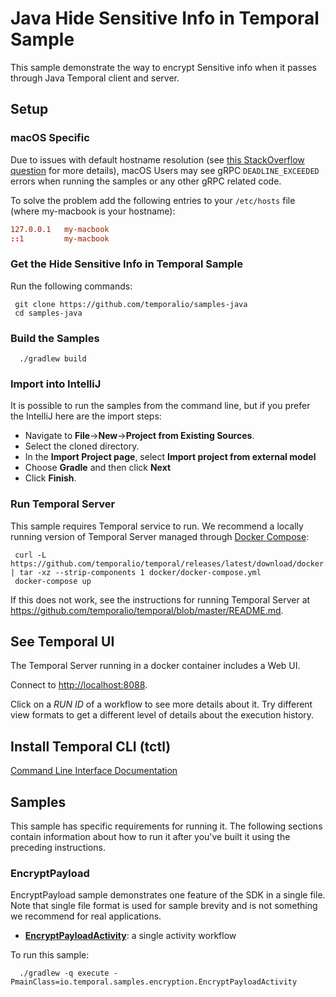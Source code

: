 # Java Hide Sensitive Info in Temporal Sample
This sample demonstrate the way to encrypt Sensitive info when it passes through Java Temporal client and server.

## Setup

### macOS Specific
Due to issues with default hostname resolution 
(see [this StackOverflow question](https://stackoverflow.com/questions/33289695/inetaddress-getlocalhost-slow-to-run-30-seconds) for more details), 
macOS Users may see gRPC `DEADLINE_EXCEEDED` errors when running the samples or any other gRPC related code.

To solve the problem add the following entries to your `/etc/hosts` file (where my-macbook is your hostname):

```conf
127.0.0.1   my-macbook
::1         my-macbook
```

### Get the Hide Sensitive Info in Temporal Sample

Run the following commands:

     git clone https://github.com/temporalio/samples-java
     cd samples-java

### Build the Samples

      ./gradlew build

### Import into IntelliJ

It is possible to run the samples from the command line, but if you prefer the IntelliJ here are the import steps:

* Navigate to **File**->**New**->**Project from Existing Sources**.
* Select the cloned directory.
* In the **Import Project page**, select **Import project from external model**
* Choose **Gradle** and then click **Next**
* Click **Finish**.

### Run Temporal Server

This sample requires Temporal service to run. We recommend a locally running version of Temporal Server 
managed through [Docker Compose](https://docs.docker.com/compose/gettingstarted/):

     curl -L https://github.com/temporalio/temporal/releases/latest/download/docker.tar.gz | tar -xz --strip-components 1 docker/docker-compose.yml
     docker-compose up

If this does not work, see the instructions for running Temporal Server at https://github.com/temporalio/temporal/blob/master/README.md.

## See Temporal UI

The Temporal Server running in a docker container includes a Web UI.

Connect to [http://localhost:8088](http://localhost:8088).

Click on a *RUN ID* of a workflow to see more details about it. Try different view formats to get a different level
of details about the execution history.

## Install Temporal CLI (tctl)

[Command Line Interface Documentation](https://docs.temporal.io/docs/tctl)

## Samples

This sample has specific requirements for running it. The following sections contain information about
how to run it after you've built it using the preceding instructions.


### EncryptPayload

EncryptPayload sample  demonstrates one feature of the SDK in a single file. Note that single file format is 
used for sample brevity and is not something we recommend for real applications.

  * **[EncryptPayloadActivity](https://github.com/temporalio/samples-java/blob/master/src/main/java/io/temporal/samples/encryption/EncryptPayloadActivity.java)**: a single activity workflow
   
  To run this sample:
  
      ./gradlew -q execute -PmainClass=io.temporal.samples.encryption.EncryptPayloadActivity
      

